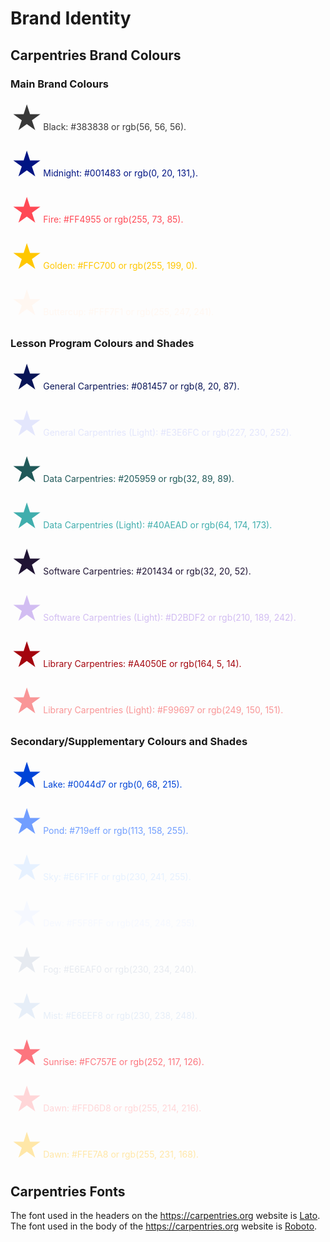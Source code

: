 # Brand Identity

## Carpentries Brand Colours

### Main Brand Colours

<p style="color:#383838;"><span style="font-size:50px;">&#9733;</span>Black: #383838 or rgb(56, 56, 56).</p>

<p style="color:#001483;"><span style="font-size:50px;">&#9733;</span>Midnight: #001483 or rgb(0, 20, 131,).</p>

<p style="color:#FF4955;"><span style="font-size:50px;">&#9733;</span>Fire:  #FF4955 or rgb(255, 73, 85).</p>

<p style="color:#FFC700;"><span style="font-size:50px;">&#9733;</span>Golden: #FFC700 or rgb(255, 199, 0).</p>

<p style="color:#FFF7F1;"><span style="font-size:50px;">&#9733;</span>Buttercup: #FFF7F1 or rgb(255, 247, 241).</p>

### Lesson Program Colours and Shades
<p style="color:#081457;"><span style="font-size:50px;">&#9733;</span>General Carpentries: #081457 or rgb(8, 20, 87).</p>

<p style="color:#E3E6FC;"><span style="font-size:50px;">&#9733;</span>General Carpentries (Light): #E3E6FC or rgb(227, 230, 252).</p>

<p style="color:#205959;"><span style="font-size:50px;">&#9733;</span>Data Carpentries: #205959 or rgb(32, 89, 89).</p>

<p style="color:#40AEAD;"><span style="font-size:50px;">&#9733;</span>Data Carpentries (Light): #40AEAD or rgb(64, 174, 173).</p>

<p style="color:#201434;"><span style="font-size:50px;">&#9733;</span>Software Carpentries: #201434 or rgb(32, 20, 52).</p>

<p style="color:#D2BDF2;"><span style="font-size:50px;">&#9733;</span>Software Carpentries (Light): #D2BDF2 or rgb(210, 189, 242).</p>

<p style="color:#A4050E;"><span style="font-size:50px;">&#9733;</span>Library Carpentries: #A4050E or rgb(164, 5, 14).</p>

<p style="color:#F99697;"><span style="font-size:50px;">&#9733;</span>Library Carpentries (Light): #F99697 or rgb(249, 150, 151).</p>

### Secondary/Supplementary Colours and Shades

<p style="color:#0044d7;"><span style="font-size:50px;">&#9733;</span>Lake: #0044d7 or rgb(0, 68, 215).</p>

<p style="color:#719eff;"><span style="font-size:50px;">&#9733;</span>Pond: #719eff or rgb(113, 158, 255).</p>

<p style="color:#E6F1FF;"><span style="font-size:50px;">&#9733;</span>Sky: #E6F1FF or rgb(230, 241, 255).</p>

<p style="color:#F5F8FF;"><span style="font-size:50px;">&#9733;</span>Dew: #F5F8FF or rgb(245, 248, 255).</p>

<p style="color:#E6EAF0;"><span style="font-size:50px;">&#9733;</span>Fog: #E6EAF0 or rgb(230, 234, 240).</p>

<p style="color:#E6EEF8;"><span style="font-size:50px;">&#9733;</span>Mist: #E6EEF8 or rgb(230, 238, 248).</p>

<p style="color:#FC757E;"><span style="font-size:50px;">&#9733;</span>Sunrise: #FC757E or rgb(252, 117, 126).</p>

<p style="color:#FFD6D8;"><span style="font-size:50px;">&#9733;</span>Dawn: #FFD6D8 or rgb(255, 214, 216).</p>

<p style="color:#FFE7A8;"><span style="font-size:50px;">&#9733;</span>Dawn: #FFE7A8 or rgb(255, 231, 168).</p>


## Carpentries Fonts

The font used in the headers on the <https://carpentries.org> website is [Lato](https://fonts.google.com/specimen/Lato).
The font used in the body of the <https://carpentries.org> website is [Roboto](https://fonts.google.com/specimen/Roboto).
